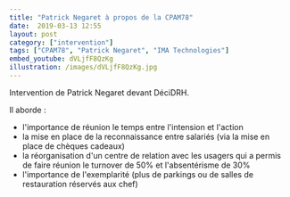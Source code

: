 ```yaml
---
title: "Patrick Negaret à propos de la CPAM78"
date:  2019-03-13 12:55
layout: post
category: ["intervention"]
tags: ["CPAM78", "Patrick Negaret", "IMA Technologies"]
embed_youtube: dVLjfF8QzKg
illustration: /images/dVLjfF8QzKg.jpg
---
```


Intervention de Patrick Negaret devant DéciDRH.

Il aborde :

 - l'importance de réunion le temps entre l'intension et l'action
 - la mise en place de la reconnaissance entre salariés (via la mise en place de chèques cadeaux)
 - la réorganisation d'un centre de relation avec les usagers qui a permis de faire réunion le turnover de 50% et l'absentérisme de 30%
 - l'importance de l'exemplarité (plus de parkings ou de salles de restauration réservés aux chef)
